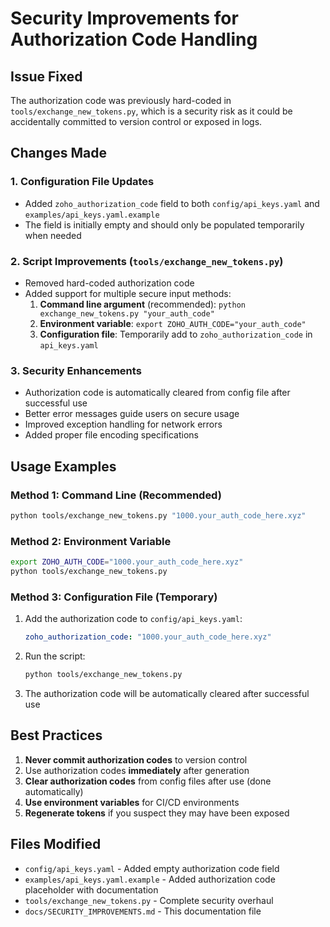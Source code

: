 # Security Improvements for Authorization Code Handling

## Issue Fixed
The authorization code was previously hard-coded in `tools/exchange_new_tokens.py`, which is a security risk as it could be accidentally committed to version control or exposed in logs.

## Changes Made

### 1. Configuration File Updates
- Added `zoho_authorization_code` field to both `config/api_keys.yaml` and `examples/api_keys.yaml.example`
- The field is initially empty and should only be populated temporarily when needed

### 2. Script Improvements (`tools/exchange_new_tokens.py`)
- Removed hard-coded authorization code
- Added support for multiple secure input methods:
  1. **Command line argument** (recommended): `python exchange_new_tokens.py "your_auth_code"`
  2. **Environment variable**: `export ZOHO_AUTH_CODE="your_auth_code"`
  3. **Configuration file**: Temporarily add to `zoho_authorization_code` in `api_keys.yaml`

### 3. Security Enhancements
- Authorization code is automatically cleared from config file after successful use
- Better error messages guide users on secure usage
- Improved exception handling for network errors
- Added proper file encoding specifications

## Usage Examples

### Method 1: Command Line (Recommended)
```bash
python tools/exchange_new_tokens.py "1000.your_auth_code_here.xyz"
```

### Method 2: Environment Variable
```bash
export ZOHO_AUTH_CODE="1000.your_auth_code_here.xyz"
python tools/exchange_new_tokens.py
```

### Method 3: Configuration File (Temporary)
1. Add the authorization code to `config/api_keys.yaml`:
   ```yaml
   zoho_authorization_code: "1000.your_auth_code_here.xyz"
   ```
2. Run the script:
   ```bash
   python tools/exchange_new_tokens.py
   ```
3. The authorization code will be automatically cleared after successful use

## Best Practices
1. **Never commit authorization codes** to version control
2. Use authorization codes **immediately** after generation
3. **Clear authorization codes** from config files after use (done automatically)
4. **Use environment variables** for CI/CD environments
5. **Regenerate tokens** if you suspect they may have been exposed

## Files Modified
- `config/api_keys.yaml` - Added empty authorization code field
- `examples/api_keys.yaml.example` - Added authorization code placeholder with documentation
- `tools/exchange_new_tokens.py` - Complete security overhaul
- `docs/SECURITY_IMPROVEMENTS.md` - This documentation file
